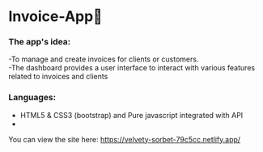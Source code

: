 # Invoice-App📃

### The app's idea: 
-To manage and create invoices for clients or customers.<br>
-The dashboard provides a user interface to interact with various features related to invoices and clients

### Languages: 
- HTML5 & CSS3 (bootstrap) and Pure javascript integrated with API
- 
You can view the site here: https://velvety-sorbet-79c5cc.netlify.app/
